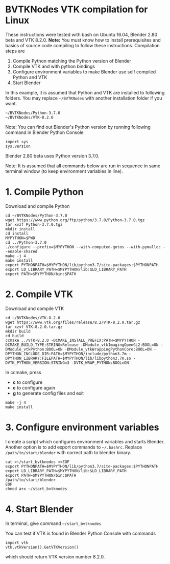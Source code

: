 # BVTKNodes VTK compilation for Linux 

These instructions were tested with bash on Ubuntu 16.04, Blender
2.80 beta and VTK 8.2.0. **Note:** You must know how to install prerequisites
and basics of source code compiling to follow these instructions.
Compilation steps are

1. Compile Python matching the Python version of Blender
2. Compile VTK and with python bindings
3. Configure environment variables to make Blender use self compiled Python and VTK
4. Start Blender

In this example, it is assumed that Python and VTK are installed to following folders.
You may replace ```~/BVTKNodes``` with another installation folder if you want.
```
~/BVTKNodes/Python-3.7.0
~/BVTKNodes/VTK-8.2.0
```

Note: You can find out Blender's Python version by running following command
in Blender Python Console

```
import sys 
sys.version
```

Blender 2.80 beta uses Python version 3.7.0.

Note: It is assumed that all commands below are run in sequence in same
terminal window (to keep environment variables in line).

# 1. Compile Python

Download and compile Python
```
cd ~/BVTKNodes/Python-3.7.0
wget https://www.python.org/ftp/python/3.7.0/Python-3.7.0.tgz
tar xvzf Python-3.7.0.tgz
mkdir install
cd install
MYPYTHON=$PWD
cd ../Python-3.7.0
./configure --prefix=$MYPYTHON --with-computed-gotos --with-pymalloc --enable-shared
make -j 4
make install
export PYTHONPATH=$MYPYTHON/lib/python3.7/site-packages:$PYTHONPATH
export LD_LIBRARY_PATH=$MYPYTHON/lib:$LD_LIBRARY_PATH
export PATH=$MYPYTHON/bin:$PATH
```

# 2. Compile VTK

Download and compile VTK

```
cd ~/BVTKNodes/VTK-8.2.0
wget https://www.vtk.org/files/release/8.2/VTK-8.2.0.tar.gz
tar xzvf VTK-8.2.0.tar.gz
mkdir build
cd build
ccmake ../VTK-8.2.0 -DCMAKE_INSTALL_PREFIX:PATH=$MYPYTHON -DCMAKE_BUILD_TYPE:STRING=Release -DModule_vtkImagingOpenGL2:BOOL=ON -DModule_vtkPython:BOOL=ON -DModule_vtkWrappingPythonCore:BOOL=ON -DPYTHON_INCLUDE_DIR:PATH=$MYPYTHON/include/python3.7m -DPYTHON_LIBRARY:FILEPATH=$MYPYTHON/lib/libpython3.7m.so -DVTK_PYTHON_VERSION:STRING=3 -DVTK_WRAP_PYTHON:BOOL=ON
```

In ccmake, press
- **c** to configure
- **c** to configure again
- **g** to generate config files and exit

```
make -j 4
make install
```

# 3. Configure environment variables

I create a script which configures environment variables and starts
Blender. Another option is to add export commands to ```~/.bashrc```.
Replace ```/path/to/start/blender``` with correct path to blender
binary.

```
cat >~/start_bvtknodes <<EOF
export PYTHONPATH=$MYPYTHON/lib/python3.7/site-packages:$PYTHONPATH
export LD_LIBRARY_PATH=$MYPYTHON/lib:$LD_LIBRARY_PATH
export PATH=$MYPYTHON/bin:$PATH
/path/to/start/blender
EOF
chmod a+x ~/start_bvtknodes
```

# 4. Start Blender

In terminal, give command ```~/start_bvtknodes```

You can test if VTK is found in Blender Python Console with commands

```
import vtk
vtk.vtkVersion().GetVTKVersion()
```

which should return VTK version number 8.2.0.

